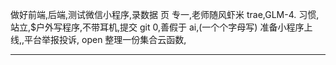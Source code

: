 做好前端,后端,测试微信小程序,录数据
页
专一,老师随风虾米 trae,GLM-4.
习惯,站立,$户外写程序,不带耳机,提交 git
0,善假于 ai,(一个个字母写)
准备小程序上线,,平台举报投诉,
open
整理一份集合云函数,

---
